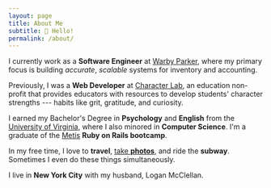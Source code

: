 ```yaml
---
layout: page
title: About Me
subtitle: 👋 Hello!
permalink: /about/
---
```


I currently work as a **Software Engineer** at [Warby
Parker](https://www.warbyparker.com), where my primary focus is building
*accurate*, *scalable* systems for inventory and accounting.

Previously, I was a **Web Developer** at [Character
Lab](https://www.characterlab.org), an education non-profit that provides
educators with resources to develop students' character strengths --- habits
like grit, gratitude, and curiosity.

I earned my Bachelor's Degree in **Psychology** and **English** from the
[University of Virginia](http://www.virginia.edu), where I also minored in
**Computer Science**. I'm a graduate of the [Metis](https://www.thisismetis.com)
**Ruby on Rails bootcamp**.

In my free time, I love to **travel**, [take **photos**][Instagram], and ride
the **subway**. Sometimes I even do these things simultaneously.

I live in **New York City** with my husband, Logan McClellan.

[Instagram]: https://www.instagram.com/{{site.theme_settings.instagram}}/
